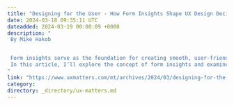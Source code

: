 ```yaml
---
title: "Designing for the User - How Form Insights Shape UX Design Decisions"
date: 2024-03-18 09:35:11 UTC
dateadded: 2024-03-19 00:00:09 +0000
description: "
 By Mike Hakob 


 Form insights serve as the foundation for creating smooth, user-friendly digital experiences and highlight the importance of the user experience for business Web sites and apps. 
 In this article, I’ll explore the concept of form insights and examine some techniques for gathering and evaluating user data. I’ll discuss how you can improve both the user interface and the user experience by integrating surveys, lead-generation forms, and comprehensive analytics into your designs and adopting user-centric design approaches. Read More 
"
link: "https://www.uxmatters.com/mt/archives/2024/03/designing-for-the-user-how-form-insights-shape-ux-design-decisions.php"
category:
directory: _directory/ux-matters.md
---
```

